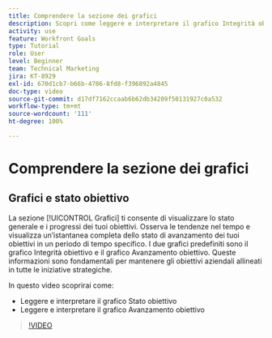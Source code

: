 ```yaml
---
title: Comprendere la sezione dei grafici
description: Scopri come leggere e interpretare il grafico Integrità obiettivo e il grafico Avanzamento obiettivo in [!DNL Goals].
activity: use
feature: Workfront Goals
type: Tutorial
role: User
level: Beginner
team: Technical Marketing
jira: KT-8929
exl-id: 670d1cb7-b66b-4786-8fd8-f396892a4845
doc-type: video
source-git-commit: d17df7162ccaab6b62db34209f50131927c0a532
workflow-type: tm+mt
source-wordcount: '111'
ht-degree: 100%

---
```


# Comprendere la sezione dei grafici

## Grafici e stato obiettivo

La sezione [!UICONTROL Grafici] ti consente di visualizzare lo stato generale e i progressi dei tuoi obiettivi. Osserva le tendenze nel tempo e visualizza un’istantanea completa dello stato di avanzamento dei tuoi obiettivi in un periodo di tempo specifico. I due grafici predefiniti sono il grafico Integrità obiettivo e il grafico Avanzamento obiettivo. Queste informazioni sono fondamentali per mantenere gli obiettivi aziendali allineati in tutte le iniziative strategiche.

In questo video scoprirai come:

* Leggere e interpretare il grafico Stato obiettivo
* Leggere e interpretare il grafico Avanzamento obiettivo

>[!VIDEO](https://video.tv.adobe.com/v/3415921/?quality=12&learn=on&enablevpops&captions=ita)
